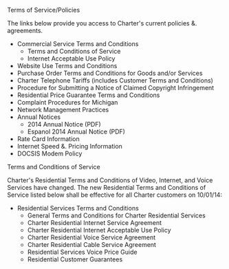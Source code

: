 Terms of Service/Policies

The links below provide you access to Charter's current policies &. agreements.

*   Commercial Service Terms and Conditions
    *   Terms and Conditions of Service
    *   Internet Acceptable Use Policy
*   Website Use Terms and Conditions
*   Purchase Order Terms and Conditions for Goods and/or Services
*   Charter Telephone Tariffs (includes Customer Terms and Conditions)
*   Procedure for Submitting a Notice of Claimed Copyright Infringement
*   Residential Price Guarantee Terms and Conditions
*   Complaint Procedures for Michigan
*   Network Management Practices
*   Annual Notices
    *   2014 Annual Notice (PDF)
    *   Espanol 2014 Annual Notice (PDF)
*   Rate Card Information
*   Internet Speed &. Pricing Information
*   DOCSIS Modem Policy

Terms and Conditions of Service

Charter's Residential Terms and Conditions of Video, Internet, and Voice Services have changed. The new Residential Terms and Conditions of Service listed below shall be effective for all Charter customers on 10/01/14:

*   Residential Services Terms and Conditions
    *   General Terms and Conditions for Charter Residential Services
    *   Charter Residential Internet Service Agreement
    *   Charter Residential Internet Acceptable Use Policy
    *   Charter Residential Voice Service Agreement
    *   Charter Residential Cable Service Agreement
    *   Residential Services Voice Price Guide
    *   Residential Customer Guarantees